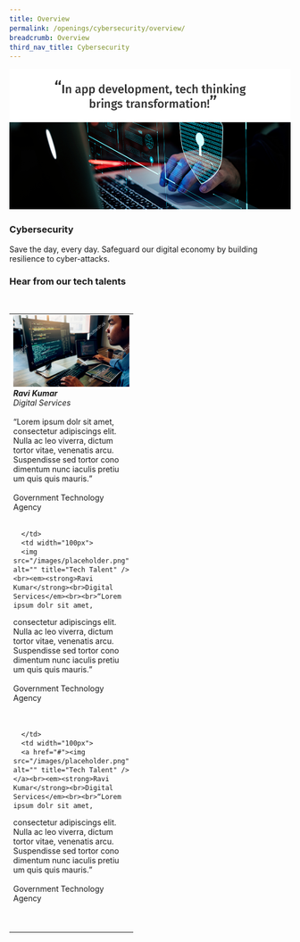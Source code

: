 ```yaml
---
title: Overview
permalink: /openings/cybersecurity/overview/
breadcrumb: Overview
third_nav_title: Cybersecurity
---
```

![](/images/hero-cybersecurity.png)

### **Cybersecurity**

Save the day, every day. Safeguard our digital economy by building resilience to cyber-attacks. 

### **Hear from our tech talents**

<table width="300px">
<tbody><br>
      <td width="100px">
      <img src="/images/placeholder.png" alt="" title="Tech Talent" /><br><em><strong>Ravi Kumar</strong><br>Digital Services</em><br><br>“Lorem ipsum dolr sit amet,
consectetur adipiscings elit. Nulla ac leo viverra, dictum tortor vitae, venenatis arcu. Suspendisse sed tortor cono dimentum nunc iaculis pretiu um quis quis mauris.”<br><br>Government Technology Agency    
      <br><br>
      
      </td>
      <td width="100px">
      <img src="/images/placeholder.png" alt="" title="Tech Talent" /><br><em><strong>Ravi Kumar</strong><br>Digital Services</em><br><br>“Lorem ipsum dolr sit amet,
consectetur adipiscings elit. Nulla ac leo viverra, dictum tortor vitae, venenatis arcu. Suspendisse sed tortor cono dimentum nunc iaculis pretiu um quis quis mauris.”<br><br>Government Technology Agency    
      <br><br>
      
      </td>
      <td width="100px">
      <a href="#"><img src="/images/placeholder.png" alt="" title="Tech Talent" /></a><br><em><strong>Ravi Kumar</strong><br>Digital Services</em><br><br>“Lorem ipsum dolr sit amet,
consectetur adipiscings elit. Nulla ac leo viverra, dictum tortor vitae, venenatis arcu. Suspendisse sed tortor cono dimentum nunc iaculis pretiu um quis quis mauris.”<br><br>Government Technology Agency    
      <br><br>
      </td>
  </tbody>
</table>